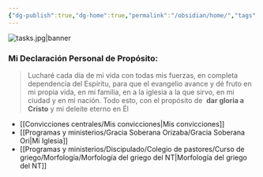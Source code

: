 ```yaml
---
{"dg-publish":true,"dg-home":true,"permalink":"/obsidian/home/","tags":["gardenEntry"],"dgPassFrontmatter":true}
---
```


![tasks.jpg|banner](/img/user/Archivos/banners/tasks.jpg)


### Mi Declaración Personal de Propósito:

<div class="transclusion internal-embed is-loaded"><div class="markdown-embed">



> Lucharé cada día de mi vida con todas mis fuerzas, en completa dependencia del Espíritu, para que el evangelio avance y dé fruto en mi propia vida, en mi familia, en a la iglesia a la que sirvo, en mi ciudad y en mi nación. Todo esto, con el propósito de  **dar gloria a Cristo** y mi deleite eterno en Él

</div></div>


- [[Convicciones centrales/Mis convicciones\|Mis convicciones]] 
- [[Programas y ministerios/Gracia Soberana Orizaba/Gracia Soberana Ori\|Mi Iglesia]]
- [[Programas y ministerios/Discipulado/Colegio de pastores/Curso de griego/Morfología/Morfología del griego del NT\|Morfología del griego del NT]]
